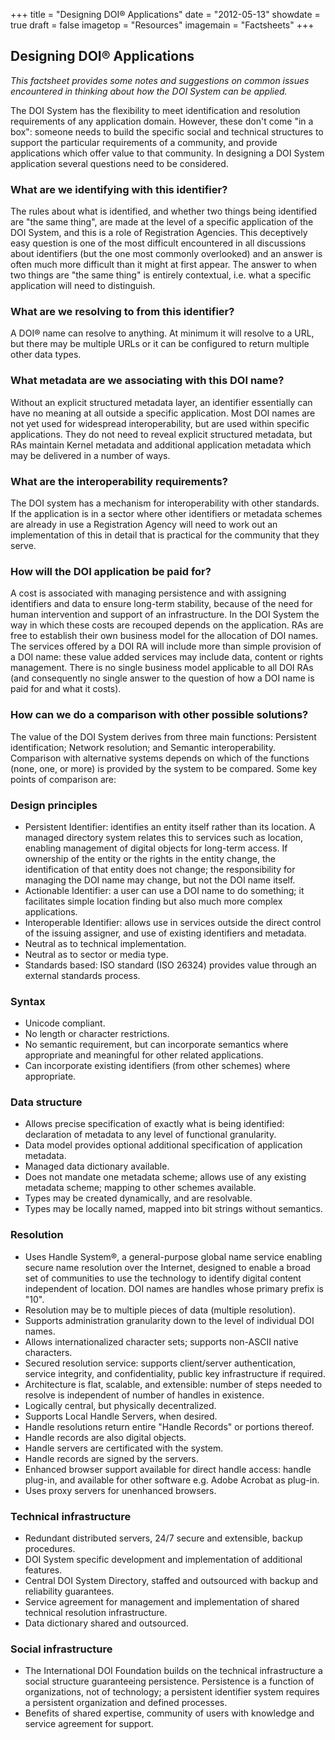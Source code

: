 +++
title = "Designing DOI® Applications"
date = "2012-05-13"
showdate = true
draft = false
imagetop = "Resources"
imagemain = "Factsheets"
+++

## Designing DOI® Applications

_This factsheet provides some notes and suggestions on common issues encountered in thinking about how the DOI System can be applied._

The DOI System has the flexibility to meet identification and resolution requirements of any application domain. However, these don't come "in a box": someone needs to build the specific social and technical structures to support the particular requirements of a community, and provide applications which offer value to that community. In designing a DOI System application several questions need to be considered.

### What are we identifying with this identifier?

The rules about what is identified, and whether two things being identified are "the same thing", are made at the level of a specific application of the DOI System, and this is a role of Registration Agencies. This deceptively easy question is one of the most difficult encountered in all discussions about identifiers (but the one most commonly overlooked) and an answer is often much more difficult than it might at first appear. The answer to when two things are "the same thing" is entirely contextual, i.e. what a specific application will need to distinguish.

### What are we resolving to from this identifier?

A DOI® name can resolve to anything. At minimum it will resolve to a URL, but there may be multiple URLs or it can be configured to return multiple other data types.

### What metadata are we associating with this DOI name?

Without an explicit structured metadata layer, an identifier essentially can have no meaning at all outside a specific application. Most DOI names are not yet used for widespread interoperability, but are used within specific applications. They do not need to reveal explicit structured metadata, but RAs maintain Kernel metadata and additional application metadata which may be delivered in a number of ways.

### What are the interoperability requirements?

The DOI system has a mechanism for interoperability with other standards. If the application is in a sector where other identifiers or metadata schemes are already in use a Registration Agency will need to work out an implementation of this in detail that is practical for the community that they serve.

### How will the DOI application be paid for?

A cost is associated with managing persistence and with assigning identifiers and data to ensure long-term stability, because of the need for human intervention and support of an infrastructure. In the DOI System the way in which these costs are recouped depends on the application. RAs are free to establish their own business model for the allocation of DOI names. The services offered by a DOI RA will include more than simple provision of a DOI name: these value added services may include data, content or rights management. There is no single business model applicable to all DOI RAs (and consequently no single answer to the question of how a DOI name is paid for and what it costs).

### How can we do a comparison with other possible solutions?

The value of the DOI System derives from three main functions: Persistent identification; Network resolution; and Semantic interoperability. Comparison with alternative systems depends on which of the functions (none, one, or more) is provided by the system to be compared. Some key points of comparison are:

### Design principles

*   Persistent Identifier: identifies an entity itself rather than its location. A managed directory system relates this to services such as location, enabling management of digital objects for long-term access. If ownership of the entity or the rights in the entity change, the identification of that entity does not change; the responsibility for managing the DOI name may change, but not the DOI name itself.
*   Actionable Identifier: a user can use a DOI name to do something; it facilitates simple location finding but also much more complex applications.
*   Interoperable Identifier: allows use in services outside the direct control of the issuing assigner, and use of existing identifiers and metadata.
*   Neutral as to technical implementation.
*   Neutral as to sector or media type.
*   Standards based: ISO standard (ISO 26324) provides value through an external standards process.

### Syntax

*   Unicode compliant.
*   No length or character restrictions.
*   No semantic requirement, but can incorporate semantics where appropriate and meaningful for other related applications.
*   Can incorporate existing identifiers (from other schemes) where appropriate.

### Data structure

*   Allows precise specification of exactly what is being identified: declaration of metadata to any level of functional granularity.
*   Data model provides optional additional specification of application metadata.
*   Managed data dictionary available.
*   Does not mandate one metadata scheme; allows use of any existing metadata scheme; mapping to other schemes available.
*   Types may be created dynamically, and are resolvable.
*   Types may be locally named, mapped into bit strings without semantics.

### Resolution

*   Uses Handle System®, a general-purpose global name service enabling secure name resolution over the Internet, designed to enable a broad set of communities to use the technology to identify digital content independent of location. DOI names are handles whose primary prefix is "10".
*   Resolution may be to multiple pieces of data (multiple resolution).
*   Supports administration granularity down to the level of individual DOI names.
*   Allows internationalized character sets; supports non-ASCII native characters.
*   Secured resolution service: supports client/server authentication, service integrity, and confidentiality, public key infrastructure if required.
*   Architecture is flat, scalable, and extensible: number of steps needed to resolve is independent of number of handles in existence.
*   Logically central, but physically decentralized.
*   Supports Local Handle Servers, when desired.
*   Handle resolutions return entire "Handle Records" or portions thereof.
*   Handle records are also digital objects.
*   Handle servers are certificated with the system.
*   Handle records are signed by the servers.
*   Enhanced browser support available for direct handle access: handle plug-in, and available for other software e.g. Adobe Acrobat as plug-in.
*   Uses proxy servers for unenhanced browsers.

### Technical infrastructure

*   Redundant distributed servers, 24/7 secure and extensible, backup procedures.
*   DOI System specific development and implementation of additional features.
*   Central DOI System Directory, staffed and outsourced with backup and reliability guarantees.
*   Service agreement for management and implementation of shared technical resolution infrastructure.
*   Data dictionary shared and outsourced.

### Social infrastructure

*   The International DOI Foundation builds on the technical infrastructure a social structure guaranteeing persistence. Persistence is a function of organizations, not of technology; a persistent identifier system requires a persistent organization and defined processes.
*   Benefits of shared expertise, community of users with knowledge and service agreement for support.